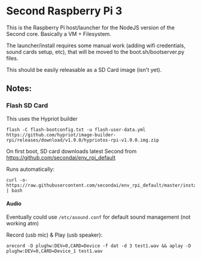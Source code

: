 

# Second Raspberry Pi 3    

This is the Raspberry Pi host/launcher for the NodeJS version of the Second core. Basically a VM + Filesystem. 

The launcher/install requires some manual work (adding wifi credentials, sound cards setup, etc), that will be moved to the boot.sh/bootserver.py files. 

This should be easily releasable as a SD Card image (isn't yet). 


## Notes: 


### Flash SD Card 

This uses the Hypriot builder

```
flash -C flash-bootconfig.txt -u flash-user-data.yml https://github.com/hypriot/image-builder-rpi/releases/download/v1.9.0/hypriotos-rpi-v1.9.0.img.zip
```

On first boot, SD card downloads latest Second from https://github.com/secondai/env_rpi_default 

Runs automatically: 
```
curl -o- https://raw.githubusercontent.com/secondai/env_rpi_default/master/install.sh | bash
```


#### Audio 

Eventually could use `/etc/asound.conf` for default sound management (not working atm) 

Record (usb mic) & Play (usb speaker): 
```
arecord -D plughw:DEV=0,CARD=Device -f dat -d 3 test1.wav && aplay -D plughw:DEV=0,CARD=Device_1 test1.wav
```
